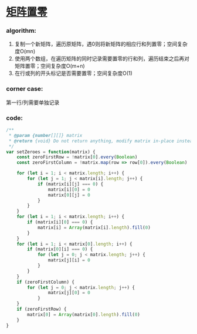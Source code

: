 # [矩阵置零](https://leetcode-cn.com/leetbook/read/top-interview-questions-medium/xvmy42/)

### algorithm:
1. 复制一个新矩阵，遍历原矩阵，遇0则将新矩阵的相应行和列置零；空间复杂度O(mn)
2. 使用两个数组，在遍历矩阵的同时记录需要置零的行和列，遍历结束之后再对矩阵置零；空间复杂度O(m+n)
3. 在行或列的开头标记是否需要置零；空间复杂度O(1)

### corner case:
第一行/列需要单独记录

### code:
```javascript
/**
 * @param {number[][]} matrix
 * @return {void} Do not return anything, modify matrix in-place instead.
 */
var setZeroes = function(matrix) {
    const zeroFirstRow = !matrix[0].every(Boolean)
    const zeroFirstColumn = !matrix.map(row => row[0]).every(Boolean)

    for (let i = 1; i < matrix.length; i++) {
        for (let j = 1; j < matrix[i].length; j++) {
            if (matrix[i][j] === 0) {
                matrix[i][0] = 0
                matrix[0][j] = 0
            }
        }
    }
    for (let i = 1; i < matrix.length; i++) {
        if (matrix[i][0] === 0) {
            matrix[i] = Array(matrix[i].length).fill(0)
        }
    }
    for (let i = 1; i < matrix[0].length; i++) {
        if (matrix[0][i] === 0) {
            for (let j = 0; j < matrix.length; j++) {
                matrix[j][i] = 0
            }
        }
    }
    if (zeroFirstColumn) {
        for (let j = 0; j < matrix.length; j++) {
                matrix[j][0] = 0
            }
    }
    if (zeroFirstRow) {
        matrix[0] = Array(matrix[0].length).fill(0)
    }
}
```
